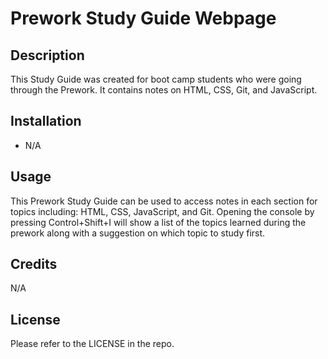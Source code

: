 # Prework Study Guide Webpage

## Description

This Study Guide was created for boot camp students who were going through the Prework. It contains notes on HTML, CSS, Git, and JavaScript.

## Installation

- N/A

## Usage

This Prework Study Guide can be used to access notes in each section for topics including: HTML, CSS, JavaScript, and Git. Opening the console by pressing Control+Shift+I 
will show a list of the topics learned during the prework along with a suggestion on which topic to study first.

## Credits 

N/A

## License

Please refer to the LICENSE in the repo.

